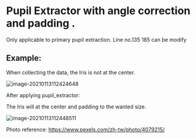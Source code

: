 # Pupil Extractor with angle correction and padding .

Only applicable to primary pupil extraction. Line no.135 185 can be modify



## Example:

When collecting the data, the Iris is not at the center.

![image-20210113112424648](https://user-images.githubusercontent.com/52739329/104403430-749e0a80-5593-11eb-88f4-a6ee665f51dc.png)




After applying pupil_extractor:

The Iris will at the center and padding to the wanted size.

![image-20210113112448511](https://user-images.githubusercontent.com/52739329/104403436-77006480-5593-11eb-8837-bb899ba4e6fb.png)

Photo reference: https://www.pexels.com/zh-tw/photo/4079215/
